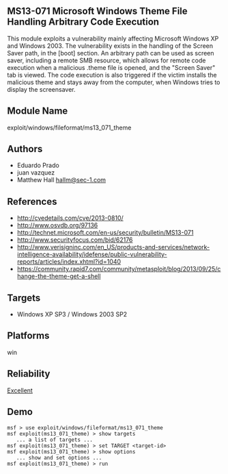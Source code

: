 ## MS13-071 Microsoft Windows Theme File Handling Arbitrary Code Execution

This module exploits a vulnerability mainly affecting 
Microsoft Windows XP and Windows 2003. The vulnerability 
exists in the handling of the Screen Saver path, in the 
[boot] section. An arbitrary path can be used as screen 
saver, including a remote SMB resource, which allows for 
remote code execution when a malicious .theme file is 
opened, and the "Screen Saver" tab is viewed. The code 
execution is also triggered if the victim installs the 
malicious theme and stays away from the computer, when 
Windows tries to display the screensaver.


## Module Name
exploit/windows/fileformat/ms13_071_theme

## Authors
* Eduardo Prado
* juan vazquez
* Matthew Hall <hallm@sec-1.com>


## References
* http://cvedetails.com/cve/2013-0810/
* http://www.osvdb.org/97136
* http://technet.microsoft.com/en-us/security/bulletin/MS13-071
* http://www.securityfocus.com/bid/62176
* http://www.verisigninc.com/en_US/products-and-services/network-intelligence-availability/idefense/public-vulnerability-reports/articles/index.xhtml?id=1040
* https://community.rapid7.com/community/metasploit/blog/2013/09/25/change-the-theme-get-a-shell



## Targets
* Windows XP SP3 / Windows 2003 SP2


## Platforms
win

## Reliability
[Excellent](https://github.com/rapid7/metasploit-framework/wiki/Exploit-Ranking)

## Demo

```
msf > use exploit/windows/fileformat/ms13_071_theme
msf exploit(ms13_071_theme) > show targets
   ... a list of targets ...
msf exploit(ms13_071_theme) > set TARGET <target-id>
msf exploit(ms13_071_theme) > show options
   ... show and set options ...
msf exploit(ms13_071_theme) > run
```
    
    